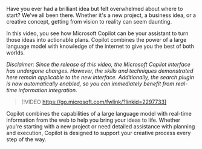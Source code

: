 Have you ever had a brilliant idea but felt overwhelmed about where to start? We've all been there. Whether it's a new project, a business idea, or a creative concept, getting from vision to reality can seem daunting.

In this video, you see how Microsoft Copilot can be your assistant to turn those ideas into actionable plans. Copilot combines the power of a large language model with knowledge of the internet to give you the best of both worlds.

_Disclaimer: Since the release of this video, the Microsoft Copilot interface has undergone changes. However, the skills and techniques demonstrated here remain applicable to the new interface. Additionally, the search plugin is now automatically enabled, so you can immediately benefit from real-time information integration._ 

> [!VIDEO https://go.microsoft.com/fwlink/?linkid=2297733]

Copilot combines the capabilities of a large language model with real-time information from the web to help you bring your ideas to life. Whether you're starting with a new project or need detailed assistance with planning and execution, Copilot is designed to support your creative process every step of the way.